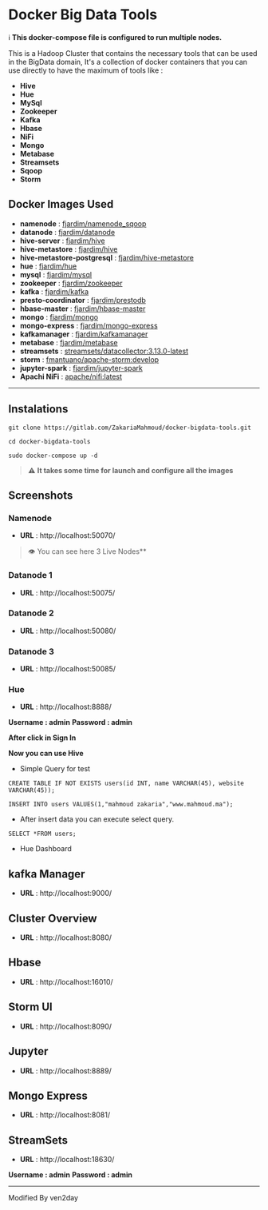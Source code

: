 # Docker Big Data Tools
:information_source: **This docker-compose file is configured to run multiple nodes.**


This is a Hadoop Cluster that contains the necessary tools that can be used in the BigData domain, It's a collection of docker containers that you can use directly to have the maximum of tools like :


* **Hive** 
* **Hue**
* **MySql**
* **Zookeeper**
* **Kafka**
* **Hbase**
* **NiFi**
* **Mongo**
* **Metabase**
* **Streamsets**
* **Sqoop**
* **Storm**



## Docker Images Used 
- **namenode** : [fjardim/namenode_sqoop ](https://hub.docker.com/r/fjardim/namenode_sqoop)
- **datanode** : [fjardim/datanode ](https://hub.docker.com/r/fjardim/datanode)
- **hive-server** : [fjardim/hive](https://hub.docker.com/r/fjardim/hive)
- **hive-metastore** : [fjardim/hive](https://hub.docker.com/r/fjardim/hive)
- **hive-metastore-postgresql** : [fjardim/hive-metastore](https://hub.docker.com/r/fjardim/hive-metastore)
- **hue** : [fjardim/hue](https://hub.docker.com/r/fjardim/hue)
- **mysql** : [fjardim/mysql](https://hub.docker.com/r/fjardim/mysql/)
- **zookeeper** : [fjardim/zookeeper](https://hub.docker.com/r/fjardim/zookeeper)
- **kafka** : [fjardim/kafka](https://hub.docker.com/r/fjardim/kafka)
- **presto-coordinator** : [fjardim/prestodb](https://hub.docker.com/r/fjardim/prestodb)
- **hbase-master** : [fjardim/hbase-master](https://hub.docker.com/r/fjardim/hbase-master)
- **mongo** : [fjardim/mongo](https://hub.docker.com/r/fjardim/mongo)
- **mongo-express** : [fjardim/mongo-express](https://hub.docker.com/r/fjardim/mongo-express)
- **kafkamanager** : [fjardim/kafkamanager](https://hub.docker.com/r/fjardim/kafkamanager)
- **metabase** : [fjardim/metabase](https://hub.docker.com/r/fjardim/metabase)
- **streamsets** : [streamsets/datacollector:3.13.0-latest](https://hub.docker.com/layers/streamsets/datacollector/3.13.0-latest/)
- **storm** : [fmantuano/apache-storm:develop](https://hub.docker.com/layers/fmantuano/apache-storm/develop/)
- **jupyter-spark** : [fjardim/jupyter-spark](https://hub.docker.com/r/fjardim/jupyter-spark)
- **Apachi NiFi** : [apache/nifi:latest](https://hub.docker.com/r/apache/nifi)
---
## Instalations
```bash=
git clone https://gitlab.com/ZakariaMahmoud/docker-bigdata-tools.git

cd docker-bigdata-tools

sudo docker-compose up -d
```
> ⚠️ **It takes some time for launch and configure all the images**

## Screenshots
### **Namenode**
- **URL** : http://localhost:50070/



> 👁️ You can see here 3 Live Nodes**


### **Datanode 1**
- **URL** : http://localhost:50075/


### **Datanode 2**
- **URL** : http://localhost:50080/


### **Datanode 3**
- **URL** : http://localhost:50085/


### **Hue**
- **URL** : http://localhost:8888/

**Username : admin**
**Password : admin**


**After click in Sign In**


**Now you can use Hive**

 - Simple Query for test
```sql=
CREATE TABLE IF NOT EXISTS users(id INT, name VARCHAR(45), website VARCHAR(45));

INSERT INTO users VALUES(1,"mahmoud zakaria","www.mahmoud.ma");
```

- After insert data you can execute select query. 

```sql=
SELECT *FROM users;
```

* Hue Dashboard


## kafka Manager
- **URL** : http://localhost:9000/


## Cluster Overview
- **URL** : http://localhost:8080/


## Hbase
- **URL** : http://localhost:16010/


## Storm UI
- **URL** : http://localhost:8090/


## Jupyter
- **URL** : http://localhost:8889/


## Mongo Express
- **URL** : http://localhost:8081/


## StreamSets
- **URL** : http://localhost:18630/

**Username : admin**
**Password : admin**

---
Modified By ven2day


